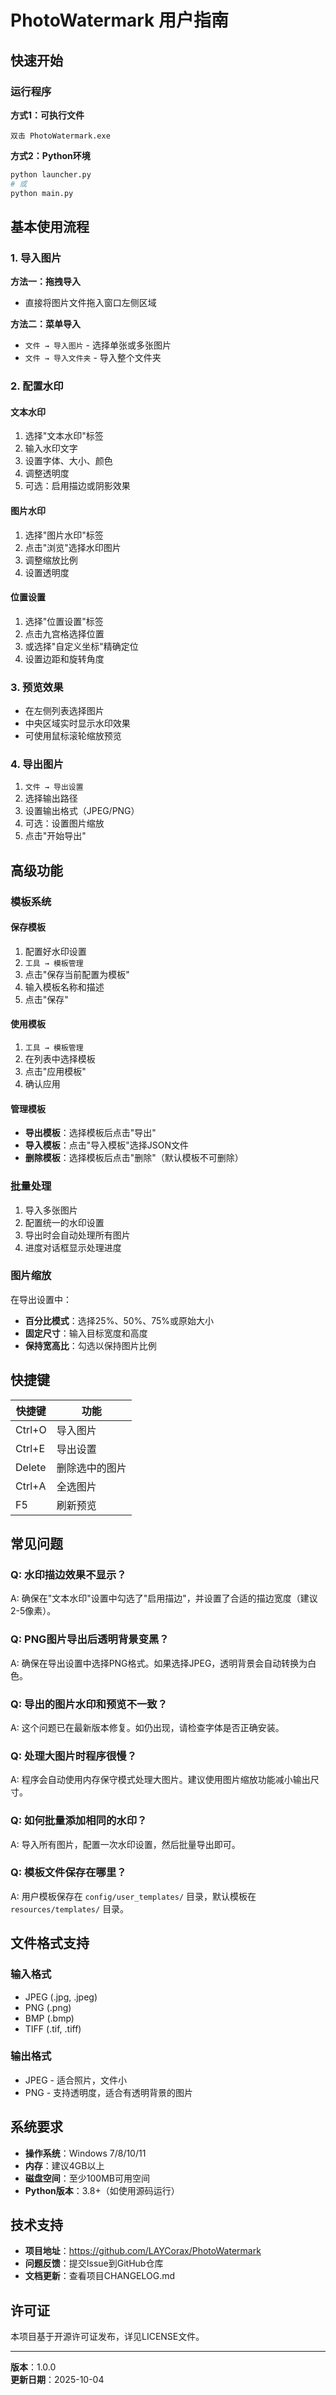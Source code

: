 # PhotoWatermark 用户指南

## 快速开始

### 运行程序

**方式1：可执行文件**
```
双击 PhotoWatermark.exe
```

**方式2：Python环境**
```bash
python launcher.py
# 或
python main.py
```

## 基本使用流程

### 1. 导入图片

**方法一：拖拽导入**
- 直接将图片文件拖入窗口左侧区域

**方法二：菜单导入**
- `文件 → 导入图片` - 选择单张或多张图片
- `文件 → 导入文件夹` - 导入整个文件夹

### 2. 配置水印

#### 文本水印
1. 选择"文本水印"标签
2. 输入水印文字
3. 设置字体、大小、颜色
4. 调整透明度
5. 可选：启用描边或阴影效果

#### 图片水印
1. 选择"图片水印"标签
2. 点击"浏览"选择水印图片
3. 调整缩放比例
4. 设置透明度

#### 位置设置
1. 选择"位置设置"标签
2. 点击九宫格选择位置
3. 或选择"自定义坐标"精确定位
4. 设置边距和旋转角度

### 3. 预览效果

- 在左侧列表选择图片
- 中央区域实时显示水印效果
- 可使用鼠标滚轮缩放预览

### 4. 导出图片

1. `文件 → 导出设置`
2. 选择输出路径
3. 设置输出格式（JPEG/PNG）
4. 可选：设置图片缩放
5. 点击"开始导出"

## 高级功能

### 模板系统

#### 保存模板
1. 配置好水印设置
2. `工具 → 模板管理`
3. 点击"保存当前配置为模板"
4. 输入模板名称和描述
5. 点击"保存"

#### 使用模板
1. `工具 → 模板管理`
2. 在列表中选择模板
3. 点击"应用模板"
4. 确认应用

#### 管理模板
- **导出模板**：选择模板后点击"导出"
- **导入模板**：点击"导入模板"选择JSON文件
- **删除模板**：选择模板后点击"删除"（默认模板不可删除）

### 批量处理

1. 导入多张图片
2. 配置统一的水印设置
3. 导出时会自动处理所有图片
4. 进度对话框显示处理进度

### 图片缩放

在导出设置中：
- **百分比模式**：选择25%、50%、75%或原始大小
- **固定尺寸**：输入目标宽度和高度
- **保持宽高比**：勾选以保持图片比例

## 快捷键

| 快捷键 | 功能 |
|--------|------|
| Ctrl+O | 导入图片 |
| Ctrl+E | 导出设置 |
| Delete | 删除选中的图片 |
| Ctrl+A | 全选图片 |
| F5 | 刷新预览 |

## 常见问题

### Q: 水印描边效果不显示？
A: 确保在"文本水印"设置中勾选了"启用描边"，并设置了合适的描边宽度（建议2-5像素）。

### Q: PNG图片导出后透明背景变黑？
A: 确保在导出设置中选择PNG格式。如果选择JPEG，透明背景会自动转换为白色。

### Q: 导出的图片水印和预览不一致？
A: 这个问题已在最新版本修复。如仍出现，请检查字体是否正确安装。

### Q: 处理大图片时程序很慢？
A: 程序会自动使用内存保守模式处理大图片。建议使用图片缩放功能减小输出尺寸。

### Q: 如何批量添加相同的水印？
A: 导入所有图片，配置一次水印设置，然后批量导出即可。

### Q: 模板文件保存在哪里？
A: 用户模板保存在 `config/user_templates/` 目录，默认模板在 `resources/templates/` 目录。

## 文件格式支持

### 输入格式
- JPEG (.jpg, .jpeg)
- PNG (.png)
- BMP (.bmp)
- TIFF (.tif, .tiff)

### 输出格式
- JPEG - 适合照片，文件小
- PNG - 支持透明度，适合有透明背景的图片

## 系统要求

- **操作系统**：Windows 7/8/10/11
- **内存**：建议4GB以上
- **磁盘空间**：至少100MB可用空间
- **Python版本**：3.8+（如使用源码运行）

## 技术支持

- **项目地址**：https://github.com/LAYCorax/PhotoWatermark
- **问题反馈**：提交Issue到GitHub仓库
- **文档更新**：查看项目CHANGELOG.md

## 许可证

本项目基于开源许可证发布，详见LICENSE文件。

---

**版本**：1.0.0  
**更新日期**：2025-10-04
